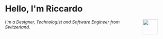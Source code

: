 <h1>Hello, I'm Riccardo</h1>
<img align="right" src="https://media.giphy.com/media/p1aqyY6Y0g9uo/giphy.gif" width="50">
<p><em>I'm a Designer, Technologist and Software Engineer from Switzerland.</em></p>